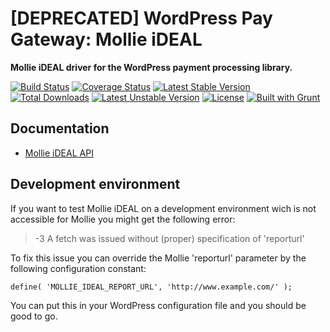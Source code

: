 # [DEPRECATED] WordPress Pay Gateway: Mollie iDEAL

**Mollie iDEAL driver for the WordPress payment processing library.**

[![Build Status](https://travis-ci.org/wp-pay-gateways/mollie-ideal.svg?branch=develop)](https://travis-ci.org/wp-pay-gateways/mollie-ideal)
[![Coverage Status](https://coveralls.io/repos/wp-pay-gateways/mollie-ideal/badge.svg?branch=master&service=github)](https://coveralls.io/github/wp-pay-gateways/mollie-ideal?branch=master)
[![Latest Stable Version](https://poser.pugx.org/wp-pay-gateways/mollie-ideal/v/stable.svg)](https://packagist.org/packages/wp-pay-gateways/mollie-ideal)
[![Total Downloads](https://poser.pugx.org/wp-pay-gateways/mollie-ideal/downloads.svg)](https://packagist.org/packages/wp-pay-gateways/mollie-ideal)
[![Latest Unstable Version](https://poser.pugx.org/wp-pay-gateways/mollie-ideal/v/unstable.svg)](https://packagist.org/packages/wp-pay-gateways/mollie-ideal)
[![License](https://poser.pugx.org/wp-pay-gateways/mollie-ideal/license.svg)](https://packagist.org/packages/wp-pay-gateways/mollie-ideal)
[![Built with Grunt](https://cdn.gruntjs.com/builtwith.png)](http://gruntjs.com/)

## Documentation

*	[Mollie iDEAL API](https://www.mollie.nl/support/documentatie/betaaldiensten/ideal/)

## Development environment

If you want to test Mollie iDEAL on a development environment wich is not 
accessible for Mollie you might get the following error:

> -3 A fetch was issued without (proper) specification of 'reporturl'

To fix this issue you can override the Mollie 'reporturl' parameter by 
the following configuration constant:

```
define( 'MOLLIE_IDEAL_REPORT_URL', 'http://www.example.com/' );
```

You can put this in your WordPress configuration file and you should be good
to go.
